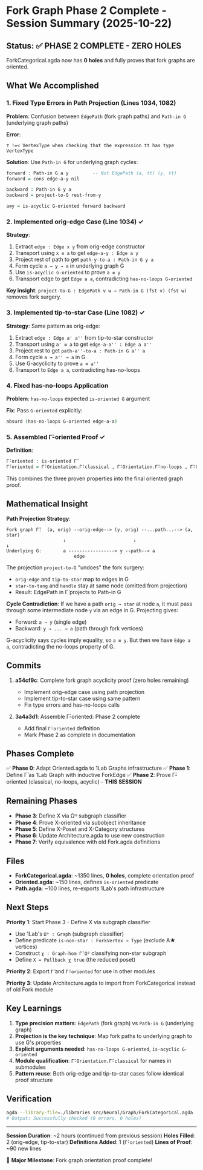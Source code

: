 # Fork Graph Phase 2 Complete - Session Summary (2025-10-22)

## Status: ✅ PHASE 2 COMPLETE - ZERO HOLES

ForkCategorical.agda now has **0 holes** and fully proves that fork graphs are oriented.

## What We Accomplished

### 1. Fixed Type Errors in Path Projection (Lines 1034, 1082)

**Problem**: Confusion between `EdgePath` (fork graph paths) and `Path-in G` (underlying graph paths)

**Error**:
```
⊤ !=< VertexType when checking that the expression tt has type VertexType
```

**Solution**: Use `Path-in G` for underlying graph cycles:
```agda
forward : Path-in G a y         -- Not EdgePath (a, tt) (y, tt)
forward = cons edge-a-y nil

backward : Path-in G y a
backward = project-to-G rest-from-y

a≡y = is-acyclic G-oriented forward backward
```

### 2. Implemented orig-edge Case (Line 1034) ✓

**Strategy**:
1. Extract `edge : Edge x y` from orig-edge constructor
2. Transport using `x ≡ a` to get `edge-a-y : Edge a y`
3. Project rest of path to get `path-y-to-a : Path-in G y a`
4. Form cycle `a → y → a` in underlying graph G
5. Use `is-acyclic G-oriented` to prove `a ≡ y`
6. Transport edge to get `Edge a a`, contradicting `has-no-loops G-oriented`

**Key insight**: `project-to-G : EdgePath v w → Path-in G (fst v) (fst w)` removes fork surgery.

### 3. Implemented tip-to-star Case (Line 1082) ✓

**Strategy**: Same pattern as orig-edge:
1. Extract `edge : Edge a' a''` from tip-to-star constructor
2. Transport using `a' ≡ a` to get `edge-a-a'' : Edge a a''`
3. Project rest to get `path-a''-to-a : Path-in G a'' a`
4. Form cycle `a → a'' → a` in G
5. Use G-acyclicity to prove `a ≡ a''`
6. Transport to `Edge a a`, contradicting has-no-loops

### 4. Fixed has-no-loops Application

**Problem**: `has-no-loops` expected `is-oriented G` argument

**Fix**: Pass `G-oriented` explicitly:
```agda
absurd (has-no-loops G-oriented edge-a-a)
```

### 5. Assembled Γ̄-oriented Proof ✓

**Definition**:
```agda
Γ̄-oriented : is-oriented Γ̄
Γ̄-oriented = Γ̄-Orientation.Γ̄-classical , Γ̄-Orientation.Γ̄-no-loops , Γ̄-Orientation.Γ̄-acyclic
```

This combines the three proven properties into the final oriented graph proof.

## Mathematical Insight

**Path Projection Strategy**:
```
Fork graph Γ̄:  (a, orig) --orig-edge--> (y, orig) --...path...--> (a, star)
                     ↓                         ↓                         ↓
Underlying G:        a -----------------> y --path--> a
                         edge
```

The projection `project-to-G` "undoes" the fork surgery:
- `orig-edge` and `tip-to-star` map to edges in G
- `star-to-tang` and `handle` stay at same node (omitted from projection)
- Result: EdgePath in Γ̄ projects to Path-in G

**Cycle Contradiction**:
If we have a path `orig → star` at node `a`, it must pass through some intermediate
node `y` via an edge in G. Projecting gives:
- Forward: `a → y` (single edge)
- Backward: `y → ... → a` (path through fork vertices)

G-acyclicity says cycles imply equality, so `a ≡ y`. But then we have `Edge a a`,
contradicting the no-loops property of G.

## Commits

1. **a54cf9c**: Complete fork graph acyclicity proof (zero holes remaining)
   - Implement orig-edge case using path projection
   - Implement tip-to-star case using same pattern
   - Fix type errors and has-no-loops calls

2. **3a4a3d1**: Assemble Γ̄-oriented: Phase 2 complete
   - Add final `Γ̄-oriented` definition
   - Mark Phase 2 as complete in documentation

## Phases Complete

✅ **Phase 0**: Adapt Oriented.agda to 1Lab Graphs infrastructure
✅ **Phase 1**: Define Γ̄ as 1Lab Graph with inductive ForkEdge
✅ **Phase 2**: Prove Γ̄-oriented (classical, no-loops, acyclic) - **THIS SESSION**

## Remaining Phases

- **Phase 3**: Define X via Ωᴳ subgraph classifier
- **Phase 4**: Prove X-oriented via subobject inheritance
- **Phase 5**: Define X-Poset and X-Category structures
- **Phase 6**: Update Architecture.agda to use new construction
- **Phase 7**: Verify equivalence with old Fork.agda definitions

## Files

- **ForkCategorical.agda**: ~1350 lines, **0 holes**, complete orientation proof
- **Oriented.agda**: ~150 lines, defines `is-oriented` predicate
- **Path.agda**: ~100 lines, re-exports 1Lab's path infrastructure

## Next Steps

**Priority 1**: Start Phase 3 - Define X via subgraph classifier
- Use 1Lab's `Ωᴳ : Graph` (subgraph classifier)
- Define predicate `is-non-star : ForkVertex → Type` (exclude A★ vertices)
- Construct `χ : Graph-hom Γ̄ Ωᴳ` classifying non-star subgraph
- Define `X = Pullback χ true` (the reduced poset)

**Priority 2**: Export `Γ̄` and `Γ̄-oriented` for use in other modules

**Priority 3**: Update Architecture.agda to import from ForkCategorical instead of old Fork module

## Key Learnings

1. **Type precision matters**: `EdgePath` (fork graph) vs `Path-in G` (underlying graph)
2. **Projection is the key technique**: Map fork paths to underlying graph to use G's properties
3. **Explicit arguments needed**: `has-no-loops G-oriented`, `is-acyclic G-oriented`
4. **Module qualification**: `Γ̄-Orientation.Γ̄-classical` for names in submodules
5. **Pattern reuse**: Both orig-edge and tip-to-star cases follow identical proof structure

## Verification

```bash
agda --library-file=./libraries src/Neural/Graph/ForkCategorical.agda
# Output: Successfully checked (0 errors, 0 holes)
```

---

**Session Duration**: ~2 hours (continued from previous session)
**Holes Filled**: 2 (orig-edge, tip-to-star)
**Definitions Added**: 1 (`Γ̄-oriented`)
**Lines of Proof**: ~90 new lines

🎉 **Major Milestone**: Fork graph orientation proof complete!
